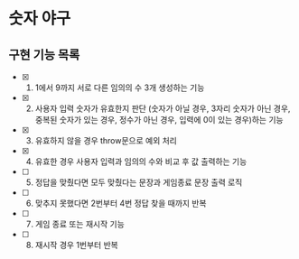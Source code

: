 # 숫자 야구

## 구현 기능 목록

- [x] 1. 1에서 9까지 서로 다른 임의의 수 3개 생성하는 기능
- [x] 2. 사용자 입력 숫자가 유효한지 판단 (숫자가 아닐 경우, 3자리 숫자가 아닌 경우, 중복된 숫자가 있는 경우, 정수가 아닌 경우, 입력에 0이 있는 경우)하는 기능
- [x] 3. 유효하지 않을 경우 throw문으로 예외 처리
- [x] 4. 유효한 경우 사용자 입력과 임의의 수와 비교 후 값 출력하는 기능
- [ ] 5. 정답을 맞췄다면 모두 맞췄다는 문장과 게임종료 문장 출력 로직
- [ ] 6. 맞추지 못했다면 2번부터 4번 정답 찾을 때까지 반복 
- [ ] 7. 게임 종료 또는 재시작 기능 
- [ ] 8. 재시작 경우 1번부터 반복